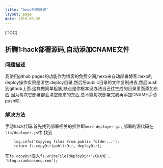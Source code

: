 ```yaml
---
title: "hexo折腾日记"
layout: page
date: 2015-09-20
---
```

[TOC]

## 折腾1:hack部署源码,自动添加CNAME文件
### 问题描述
我使用github pages的功能作为博客的免费空间,hexo来自动部署博客.hexo的deploy操作实质是清空.deploy目录,然后把public目录的文件复制进去,然后push到github上面.这样做简单粗暴,缺点是你根本没办法自己往生成的目录里面添加东西,因为每次它部署都会清空原来的东西,总不能每次部署完我再添加CNAME手动push吧.
### 解决方法
手动hack代码.首先找到部署相关的插件即`hexo-deployer-git`,部署的源代码在`lib/deployer.js`中.找到
```
    log.info('Copying files from public folder...');
    return fs.copyDir(publicDir, deployDir);
```
在`fs.copyDir`插入`fs.writeFile(deployDir+'/CNAME', 'blog.xiaohansong.com');`

